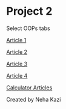 # Project 2
Select OOPs tabs

[Article 1 ](https://nk398.github.io/Project1/public_html/pylint.html)

[Article 2 ](https://nk398.github.io/Project1/public_html/aaatesting.html)

[Article 3 ](https://nk398.github.io/Project1/public_html/oop.html)

[Article 4 ](https://nk398.github.io/Project1/public_html/solidood.html)

[Calculator Articles](https://nk398.github.io/Project1/public_html)
 
Created by Neha Kazi
